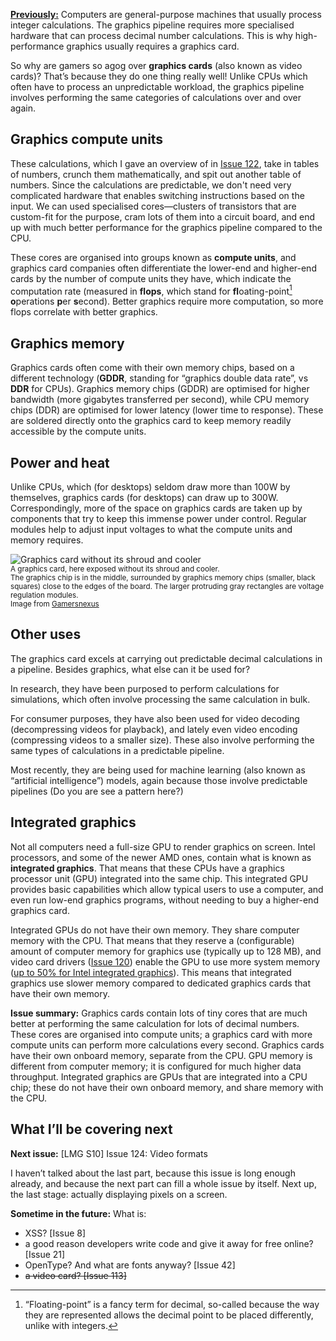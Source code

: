 [**Previously:**](https://buttondown.email/laymansguide/archive/) Computers are general-purpose machines that usually process integer calculations. The graphics pipeline requires more specialised hardware that can process decimal number calculations. This is why high-performance graphics usually requires a graphics card.

So why are gamers so agog over **graphics cards** (also known as video cards)? That’s because they do one thing really well! Unlike CPUs which often have to process an unpredictable workload, the graphics pipeline involves performing the same categories of calculations over and over again.

## Graphics compute units

These calculations, which I gave an overview of in [Issue 122](), take in tables of numbers, crunch them mathematically, and spit out another table of numbers. Since the calculations are predictable, we don't need very complicated hardware that enables switching instructions based on the input. We can used specialised cores—clusters of transistors that are custom-fit for the purpose, cram lots of them into a circuit board, and end up with much better performance for the graphics pipeline compared to the CPU.

These cores are organised into groups known as **compute units**, and graphics card companies often differentiate the lower-end and higher-end cards by the number of compute units they have, which indicate the computation rate (measured in **flops**, which stand for **fl**oating-point[^1] **o**perations **p**er **s**econd). Better graphics require more computation, so more flops correlate with better graphics.

[^1]: “Floating-point” is a fancy term for decimal, so-called because the way they are represented allows the decimal point to be placed differently, unlike with integers.

## Graphics memory

Graphics cards often come with their own memory chips, based on a different technology (**GDDR**, standing for “graphics double data rate”, vs **DDR** for CPUs). Graphics memory chips (GDDR) are optimised for higher bandwidth (more gigabytes transferred per second), while CPU memory chips (DDR) are optimised for lower latency (lower time to response). These are soldered directly onto the graphics card to keep memory readily accessible by the compute units.

## Power and heat

Unlike CPUs, which (for desktops) seldom draw more than 100W by themselves, graphics cards (for desktops) can draw up to 300W. Correspondingly, more of the space on graphics cards are taken up by components that try to keep this immense power under control. Regular modules help to adjust input voltages to what the compute units and memory requires.

![Graphics card without its shroud and cooler](https://raw.githubusercontent.com/ngjunsiang/laymansguide/release/season10/issue123/issue123_01.jpg)<br />
<small>A graphics card, here exposed without its shroud and cooler.<br />The graphics chip is in the middle, surrounded by graphics memory chips (smaller, black squares) close to the edges of the board. The larger protruding gray rectangles are voltage regulation modules.<br />Image from [Gamersnexus](https://www.gamersnexus.net/guides/2826-differences-between-ddr4-and-gddr5)</small>

## Other uses

The graphics card excels at carrying out predictable decimal calculations in a pipeline. Besides graphics, what else can it be used for?

In research, they have been purposed to perform calculations for simulations, which often involve processing the same calculation in bulk.

For consumer purposes, they have also been used for video decoding (decompressing videos for playback), and lately even video encoding (compressing videos to a smaller size). These also involve performing the same types of calculations in a predictable pipeline.

Most recently, they are being used for machine learning (also known as “artificial intelligence”) models, again because those involve predictable pipelines (Do you are see a pattern here?)

## Integrated graphics

Not all computers need a full-size GPU to render graphics on screen. Intel processors, and some of the newer AMD ones, contain what is known as **integrated graphics**. That means that these CPUs have a graphics processor unit (GPU) integrated into the same chip. This integrated GPU provides basic capabilities which allow typical users to use a computer, and even run low-end graphics programs, without needing to buy a higher-end graphics card.

Integrated GPUs do not have their own memory. They share computer memory with the CPU. That means that they reserve a (configurable) amount of computer memory for graphics use (typically up to 128 MB), and video card drivers ([Issue 120]()) enable the GPU to use more system memory ([up to 50% for Intel integrated graphics](https://www.intel.sg/content/www/xa/en/support/articles/000020962/graphics.html)). This means that integrated graphics use slower memory compared to dedicated graphics cards that have their own memory.

**Issue summary:** Graphics cards contain lots of tiny cores that are much better at performing the same calculation for lots of decimal numbers. These cores are organised into compute units; a graphics card with more compute units can perform more calculations every second. Graphics cards have their own onboard memory, separate from the CPU. GPU memory is different from computer memory; it is configured for much higher data throughput. Integrated graphics are GPUs that are integrated into a CPU chip; these do not have their own onboard memory, and share memory with the CPU.

## What I’ll be covering next

**Next issue:** [LMG S10] Issue 124: Video formats

I haven’t talked about the last part, because this issue is long enough already, and because the next part can fill a whole issue by itself. Next up, the last stage: actually displaying pixels on a screen.

**Sometime in the future:** What is:

- XSS? [Issue 8]
- a good reason developers write code and give it away for free online? [Issue 21]
- OpenType? And what are fonts anyway? [Issue 42]
- ~~a video card? [Issue 113]~~
